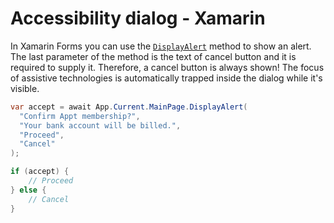 # Accessibility dialog - Xamarin

In Xamarin Forms you can use the [`DisplayAlert`](https://learn.microsoft.com/en-us/dotnet/api/xamarin.forms.page.displayalert?view=xamarin-forms) method to show an alert. The last parameter of the method is the text of cancel button and it is required to supply it. Therefore, a cancel button is always shown! The focus of assistive technologies is automatically trapped inside the dialog while it's visible.

```csharp
var accept = await App.Current.MainPage.DisplayAlert(
  "Confirm Appt membership?",
  "Your bank account will be billed.",
  "Proceed",
  "Cancel"
);

if (accept) {
    // Proceed
} else {
    // Cancel
}
```
